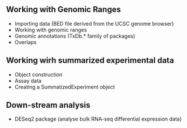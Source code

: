 ## Working with Genomic Ranges
- Importing data (BED file derived from the UCSC genome browser)
- Working with genomic ranges 
- Genomic annotations (TxDb.* family of packages)
- Overlaps

## Working wirh summarized experimental data
- Object construction
- Assay data
- Creating a SummatizedExperiment object

## Down-stream analysis
- DESeq2 package (analyse bulk RNA-seq differential expression data)
